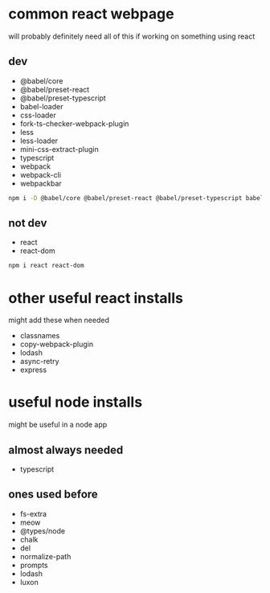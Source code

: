 # common react webpage
will probably definitely need all of this if working on something using react

## dev
- @babel/core
- @babel/preset-react
- @babel/preset-typescript
- babel-loader
- css-loader
- fork-ts-checker-webpack-plugin
- less
- less-loader
- mini-css-extract-plugin
- typescript
- webpack
- webpack-cli
- webpackbar

```bash
npm i -D @babel/core @babel/preset-react @babel/preset-typescript babel-loader css-loader fork-ts-checker-webpack-plugin less less-loader mini-css-extract-plugin typescript webpack webpack-cli webpackbar
```

## not dev
- react
- react-dom

```bash
npm i react react-dom
```

# other useful react installs
might add these when needed

- classnames
- copy-webpack-plugin
- lodash
- async-retry
- express

# useful node installs
might be useful in a node app

## almost always needed
- typescript

## ones used before
- fs-extra
- meow
- @types/node
- chalk
- del
- normalize-path
- prompts
- lodash
- luxon
